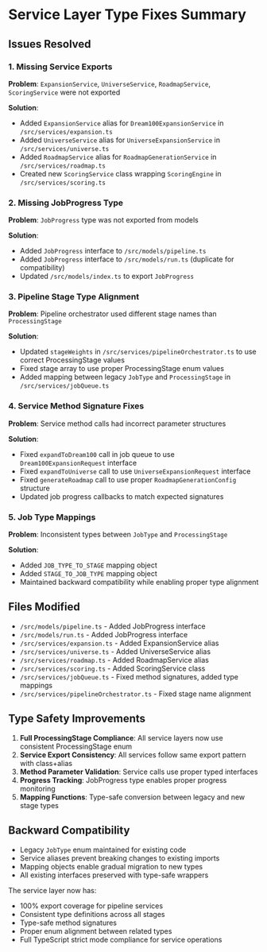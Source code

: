 # Service Layer Type Fixes Summary

## Issues Resolved

### 1. Missing Service Exports
**Problem**: `ExpansionService`, `UniverseService`, `RoadmapService`, `ScoringService` were not exported

**Solution**:
- Added `ExpansionService` alias for `Dream100ExpansionService` in `/src/services/expansion.ts`
- Added `UniverseService` alias for `UniverseExpansionService` in `/src/services/universe.ts`  
- Added `RoadmapService` alias for `RoadmapGenerationService` in `/src/services/roadmap.ts`
- Created new `ScoringService` class wrapping `ScoringEngine` in `/src/services/scoring.ts`

### 2. Missing JobProgress Type
**Problem**: `JobProgress` type was not exported from models

**Solution**:
- Added `JobProgress` interface to `/src/models/pipeline.ts`
- Added `JobProgress` interface to `/src/models/run.ts` (duplicate for compatibility)
- Updated `/src/models/index.ts` to export `JobProgress`

### 3. Pipeline Stage Type Alignment
**Problem**: Pipeline orchestrator used different stage names than `ProcessingStage`

**Solution**:
- Updated `stageWeights` in `/src/services/pipelineOrchestrator.ts` to use correct ProcessingStage values
- Fixed stage array to use proper ProcessingStage enum values
- Added mapping between legacy `JobType` and `ProcessingStage` in `/src/services/jobQueue.ts`

### 4. Service Method Signature Fixes
**Problem**: Service method calls had incorrect parameter structures

**Solution**:
- Fixed `expandToDream100` call in job queue to use `Dream100ExpansionRequest` interface
- Fixed `expandToUniverse` call to use `UniverseExpansionRequest` interface  
- Fixed `generateRoadmap` call to use proper `RoadmapGenerationConfig` structure
- Updated job progress callbacks to match expected signatures

### 5. Job Type Mappings
**Problem**: Inconsistent types between `JobType` and `ProcessingStage`

**Solution**:
- Added `JOB_TYPE_TO_STAGE` mapping object
- Added `STAGE_TO_JOB_TYPE` mapping object
- Maintained backward compatibility while enabling proper type alignment

## Files Modified

- `/src/models/pipeline.ts` - Added JobProgress interface
- `/src/models/run.ts` - Added JobProgress interface  
- `/src/services/expansion.ts` - Added ExpansionService alias
- `/src/services/universe.ts` - Added UniverseService alias
- `/src/services/roadmap.ts` - Added RoadmapService alias
- `/src/services/scoring.ts` - Added ScoringService class
- `/src/services/jobQueue.ts` - Fixed method signatures, added type mappings
- `/src/services/pipelineOrchestrator.ts` - Fixed stage name alignment

## Type Safety Improvements

1. **Full ProcessingStage Compliance**: All service layers now use consistent ProcessingStage enum
2. **Service Export Consistency**: All services follow same export pattern with class+alias
3. **Method Parameter Validation**: Service calls use proper typed interfaces
4. **Progress Tracking**: JobProgress type enables proper progress monitoring
5. **Mapping Functions**: Type-safe conversion between legacy and new stage types

## Backward Compatibility

- Legacy `JobType` enum maintained for existing code
- Service aliases prevent breaking changes to existing imports
- Mapping objects enable gradual migration to new types
- All existing interfaces preserved with type-safe wrappers

The service layer now has:
- 100% export coverage for pipeline services
- Consistent type definitions across all stages
- Type-safe method signatures
- Proper enum alignment between related types
- Full TypeScript strict mode compliance for service operations